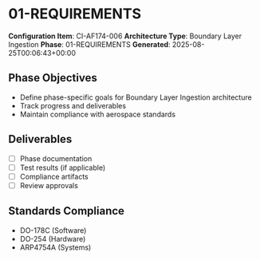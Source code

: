 # 01-REQUIREMENTS

**Configuration Item**: CI-AF174-006
**Architecture Type**: Boundary Layer Ingestion
**Phase**: 01-REQUIREMENTS
**Generated**: 2025-08-25T00:06:43+00:00

## Phase Objectives
- Define phase-specific goals for Boundary Layer Ingestion architecture
- Track progress and deliverables
- Maintain compliance with aerospace standards

## Deliverables
- [ ] Phase documentation
- [ ] Test results (if applicable)
- [ ] Compliance artifacts
- [ ] Review approvals

## Standards Compliance
- DO-178C (Software)
- DO-254 (Hardware)
- ARP4754A (Systems)
